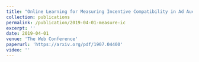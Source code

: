 ```yaml
---
title: "Online Learning for Measuring Incentive Compatibility in Ad Auctions"
collection: publications
permalink: /publication/2019-04-01-measure-ic
excerpt: ''
date: 2019-04-01
venue: 'The Web Conference'
paperurl: 'https://arxiv.org/pdf/1907.04400'
video: ''
---
```

